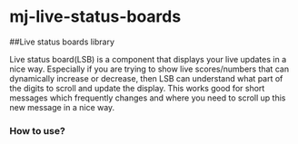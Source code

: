 # mj-live-status-boards
##Live status boards library


Live status board(LSB) is a component that displays your live updates in a nice way. Especially if you are trying to show live scores/numbers that can dynamically increase or decrease, then LSB can understand what part of the digits to scroll and update the display. This works good for short messages which frequently changes and where you need to scroll up this new message in a nice way.


### How to use?

